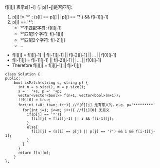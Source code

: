 f[i][j] 表示s[1\~i] 与 p[1\~j]是否匹配:<br>
1. p[j] != '*' : (s[i] == p[j] || p[j] == '?') && f[i-1][j-1]
2. p[j] == '*':
    * '*'不匹配字符: f[i][j-1]
    * '*'匹配1个字符: f[i-1][j]
    * '*'匹配2个字符: f[i-2][j]
    * ...
   
  * f[i][j] = f[i][j-1] || f[i-1][j-1] || f[i-2][j-1] || ... || f[0][j-1]
  * f[i-1][j] = f[i-1][j-1] || f[i-2][j-1] || ... || f[0][j-1]
  *  Therefore f[i][j] = f[i][j-1] || f[i-1][j] 

 

```
class Solution {
public:
    bool isMatch(string s, string p) {
      int n = s.size(), m = p.size();
      s = ' '+s, p =' '+p;
      vector<vector<bool>> f(n+1, vector<bool>(m+1));
      f[0][0] = true;
      for(int i=0; i<=n; i++){ //f[0][j] 是有意义的，e.g. p='*********'
        for(int j=1; j<=m; j++){ //f[i][0] 无意义
          if(p[j] == '*'){
            f[i][j] = f[i][j-1] || i && f[i-1][j];
          }
          else{
            f[i][j] = (s[i] == p[j] || p[j] == '?') && i && f[i-1][j-1];
          }
        }
      }
      return f[n][m];
    }
};
```

